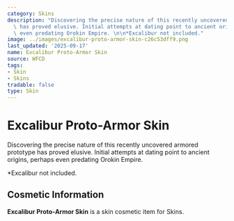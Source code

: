 ```yaml
---
category: Skins
description: "Discovering the precise nature of this recently uncovered armored prototype\
  \ has proved elusive. Initial attempts at dating point to ancient origins, perhaps\
  \ even predating Orokin Empire. \n\n*Excalibur not included."
image: ../images/excalibur-proto-armor-skin-c26c53dff9.png
last_updated: '2025-09-17'
name: Excalibur Proto-Armor Skin
source: WFCD
tags:
- Skin
- Skins
tradable: false
type: Skin
---
```


# Excalibur Proto-Armor Skin

Discovering the precise nature of this recently uncovered armored prototype has proved elusive. Initial attempts at dating point to ancient origins, perhaps even predating Orokin Empire. 

*Excalibur not included.

## Cosmetic Information

**Excalibur Proto-Armor Skin** is a skin cosmetic item for Skins.

